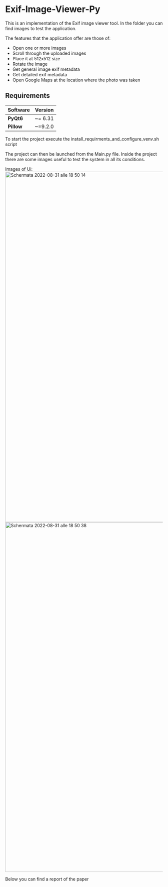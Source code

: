 # Exif-Image-Viewer-Py


This is an implementation of the Exif image viewer tool.
In the folder you can find images to test the application.

The features that the application offer are those of:

- Open one or more images
- Scroll through the uploaded images
- Place it at 512x512 size
- Rotate the image
- Get general image exif metadata
- Get detailed exif metadata
- Open Google Maps at the location where the photo was taken

## Requirements
| Software           | Version        |
| --------------     |:--------------:|
| **PyQt6**          |     ~= 6.31    |
| **Pillow**         |     ~=9.2.0    |

To start the project execute the install_requirments_and_configure_venv.sh script


The project can then be launched from the Main.py file.
Inside the project there are some images useful to test the system in all its conditions.

Images of Ui:
<img width="1117" alt="Schermata 2022-08-31 alle 18 50 14" src="https://user-images.githubusercontent.com/79635059/187734880-31c09b4a-4384-4637-96d7-a004233ef5f6.png">
<img width="1115" alt="Schermata 2022-08-31 alle 18 50 38" src="https://user-images.githubusercontent.com/79635059/187734894-7a9288d3-bac3-4c18-8bd9-4cafde4b95e4.png">

Below you can find a report of the paper
